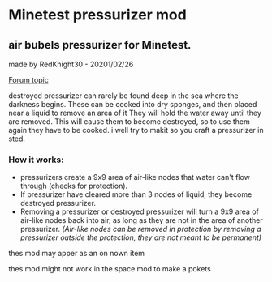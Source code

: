 # Minetest pressurizer mod
## air bubels pressurizer for Minetest.

made by RedKnight30 - 20201/02/26

[Forum topic](https://forum.minetest.net/viewtopic.php?f=9&t=20729)

destroyed pressurizer can rarely be found deep in the sea where the darkness begins.
These can be cooked into dry sponges, and then placed near a liquid to remove an area of it
They will hold the water away until they are removed.
This will cause them to become destroyed, so to use them again they have to be cooked. i well try to makit so you craft a pressurizer in sted. 

### How it works:
* pressurizers create a 9x9 area of air-like nodes that water can't flow through (checks for protection).
* If pressurizer have cleared more than 3 nodes of liquid, they become destroyed pressurizer.
* Removing a pressurizer or destroyed pressurizer will turn a 9x9 area of air-like nodes back into air, as long as they are not in the area of another pressurizer.
*(Air-like nodes can be removed in protection by removing a pressurizer outside the protection, they are not meant to be permanent)*

thes mod may apper as an on nown item 

thes mod might not work in the space mod to make a pokets
